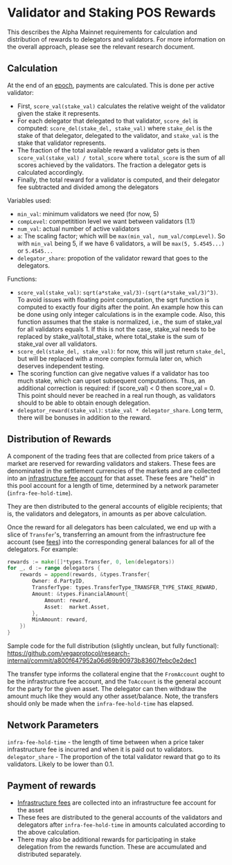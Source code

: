 # Validator and Staking POS Rewards
This describes the Alpha Mainnet requirements for calculation and distribution of rewards to delegators and validators. For more information on the overall approach, please see the relevant research document.

## Calculation

At the end of an [epoch](./0050-epochs.md), payments are calculated. This is done per active validator:

* First, `score_val(stake_val)` calculates the relative weight of the validator given the stake it represents.
* For each delegator that delegated to that validator, `score_del` is computed: `score_del(stake_del, stake_val)` where `stake_del` is the stake of that delegator, delegated to the validator, and `stake_val` is the stake that validator represents.
* The fraction of the total available reward a validator gets is then `score_val(stake_val) / total_score` where `total_score` is the sum of all scores achieved by the validators. The fraction a delegator gets is calculated accordingly.
* Finally, the total reward for a validator is computed, and their delegator fee subtracted and divided among the delegators


Variables used:

- `min_val`: minimum validators we need (for now, 5)
- `compLevel`: competitition level we want between validators (1.1)
- `num_val`: actual number of active validators
- `a`: The scaling factor; which will be `max(min_val, num_val/compLevel)`. So with `min_val` being 5, if we have 6 validators, `a` will be `max(5, 5.4545...)` or `5.4545...`
- `delegator_share`: propotion of the validator reward that goes to the delegators.

Functions:

- `score_val(stake_val)`: `sqrt(a*stake_val/3)-(sqrt(a*stake_val/3)^3)`. To avoid issues with floating point computation, the sqrt function is
  computed to exactly four digits after the point. An example how this can be done using only integer calculations is in the example code.
  Also, this function assumes that the stake is normalized, i.e., the sum of stake_val for all validators equals 1. If this is not the case, 
  stake_val needs to be replaced by stake_val/total_stake, where total_stake is the sum of stake_val over all validators.
- `score_del(stake_del, stake_val)`: for now, this will just return `stake_del`, but will be replaced with a more complex formula later on, which deserves independent testing.
- The scoring function can give negative values if a validator has too much stake, which can upset subsequent computations. Thus, an additional
  correction is required: if (score_val) < 0 then score_val = 0. This point should never be reached in a real run though, as validators should to be able to 
  obtain enough delegation.
- `delegator_reward(stake_val)`: `stake_val * delegator_share`. Long term, there will be bonuses in addition to the reward.



## Distribution of Rewards

A component of the trading fees that are collected from price takers of a market are reserved for rewarding validators and stakers. These fees are denominated in the settlement currencies of the markets and are collected into an [infrastructure fee](./0029-feeds.md) [account](./0013-accounts.md) for that asset. These fees are "held" in this pool account for a length of time, determined by a network parameter (`infra-fee-hold-time`). 

They are then distributed to the general accounts of eligible recipients; that is, the validators and delegators, in amounts as per above calculation.

Once the reward for all delegators has been calculated, we end up with a slice of `Transfer`'s, transferring an amount from the infrastructure fee account (see [fees](./0029-fees.md)) into the corresponding general balances for all of the delegators. For example:

```go
rewards := make([]*types.Transfer, 0, len(delegators))
for _, d := range delegators {
	rewards = append(rewards, &types.Transfer{
		Owner: d.PartyID,
		TransferType: types.TransferType_TRANSFER_TYPE_STAKE_REWARD,
		Amount: &types.FinancialAmount{
			Amount: reward,
			Asset:  market.Asset,
		},
		MinAmount: reward,
	})
}

```

Sample code for the full distribution (slightly unclean, but fully functional):
https://github.com/vegaprotocol/research-internal/commit/a800f647952a06d69b90973b83607febc0e2dec1


The transfer type informs the collateral engine that the `FromAccount` ought to be the infrastructure fee account, and the `ToAccount` is the general account for the party for the given asset. The delegator can then withdraw the amount much like they would any other asset/balance. Note, the transfers should only be made when the `infra-fee-hold-time` has elapsed. 


## Network Parameters

`infra-fee-hold-time` - the length of time between when a price taker infrastructure fee is incurred and when it is paid out to validators.
`delegator_share` - The proportion of the total validator reward that go to its validators. Likely to be lower than 0.1.

## Payment of rewards
- [Infrastructure fees](./0029-fees.md) are collected into an infrastructure fee account for the asset
- These fees are distributed to the general accounts of the validators and delegators after `infra-fee-hold-time` in amounts calculated according to the above calculation.
- There may also be additional rewards for participating in stake delegation from the rewards function. These are accumulated and distributed separately.

